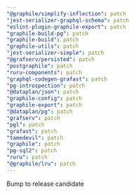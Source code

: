 ```yaml
---
"@graphile/simplify-inflection": patch
"jest-serializer-graphql-schema": patch
"eslint-plugin-graphile-export": patch
"graphile-build-pg": patch
"graphile-build": patch
"graphile-utils": patch
"jest-serializer-simple": patch
"@grafserv/persisted": patch
"postgraphile": patch
"ruru-components": patch
"graphql-codegen-grafast": patch
"pg-introspection": patch
"@dataplan/json": patch
"graphile-config": patch
"graphile-export": patch
"@dataplan/pg": patch
"grafserv": patch
"pgl": patch
"grafast": patch
"tamedevil": patch
"graphile": patch
"pg-sql2": patch
"ruru": patch
"@graphile/lru": patch
---
```


Bump to release candidate
